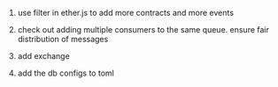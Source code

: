1. use filter in ether.js to add more contracts and more events
2. check out adding multiple consumers to the same queue. ensure fair distribution of messages
3. add exchange

4. add the db configs to toml